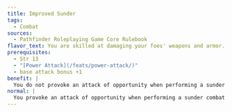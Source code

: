 ```yaml
---
title: Improved Sunder
tags:
  - Combat
sources:
  - Pathfinder Roleplaying Game Core Rulebook
flavor_text: You are skilled at damaging your foes' weapons and armor.
prerequisites:
  - Str 13
  - "[Power Attack](/feats/power-attack/)"
  - base attack bonus +1
benefit: |
  You do not provoke an attack of opportunity when performing a sunder combat maneuver. In addition, you receive a +2 bonus on checks made to sunder an item. You also receive a +2 bonus to your Combat Maneuver Defense whenever an opponent tries to sunder your gear.
normal: |
  You provoke an attack of opportunity when performing a sunder combat maneuver.
---
```


